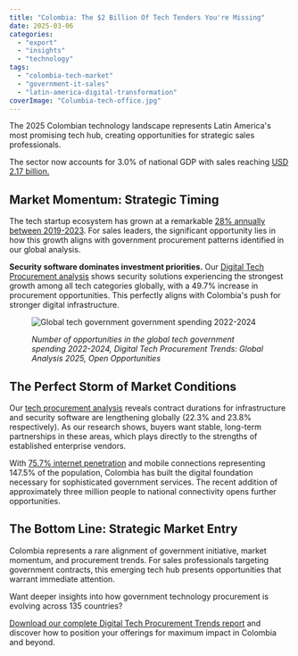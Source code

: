 ```yaml
---
title: "Colombia: The $2 Billion Of Tech Tenders You're Missing"
date: 2025-03-06
categories: 
  - "export"
  - "insights"
  - "technology"
tags: 
  - "colombia-tech-market"
  - "government-it-sales"
  - "latin-america-digital-transformation"
coverImage: "Columbia-tech-office.jpg"
---
```


The 2025 Colombian technology landscape represents Latin America's most promising tech hub, creating opportunities for strategic sales professionals.

The sector now accounts for 3.0% of national GDP with sales reaching [USD 2.17 billion.](https://www.statista.com/outlook/tmo/software/colombia?currency=USD&locale=en)

## Market Momentum: Strategic Timing

The tech startup ecosystem has grown at a remarkable [28% annually between 2019-2023](https://bibliotecadigital.ccb.org.co/items/a9469699-82cc-48eb-839c-c3d3891cb242). For sales leaders, the significant opportunity lies in how this growth aligns with government procurement patterns identified in our global analysis.

**Security software dominates investment priorities.** Our [Digital Tech Procurement analysis](https://www.openopps.com/global-digital-tech-procurement-trends-2025/) shows security solutions experiencing the strongest growth among all tech categories globally, with a 49.7% increase in procurement opportunities. This perfectly aligns with Colombia's push for stronger digital infrastructure.

<figure>

![Global tech government government spending 2022-2024](images/Global-tech-government-spending.png)

<figcaption>

_Number of opportunities in the global tech government spending 2022-2024, Digital Tech Procurement Trends: Global Analysis 2025, Open Opportunities_

</figcaption>

</figure>

## The Perfect Storm of Market Conditions

Our [tech procurement analysis](https://www.openopps.com/global-digital-tech-procurement-trends-2025/) reveals contract durations for infrastructure and security software are lengthening globally (22.3% and 23.8% respectively). As our research shows, buyers want stable, long-term partnerships in these areas, which plays directly to the strengths of established enterprise vendors.

With [75.7% internet penetration](https://indd.adobe.com/view/8892459e-f0f4-4cfd-bf47-f5da5728a5b5) and mobile connections representing 147.5% of the population, Colombia has built the digital foundation necessary for sophisticated government services. The recent addition of approximately three million people to national connectivity opens further opportunities.

## The Bottom Line: Strategic Market Entry

Colombia represents a rare alignment of government initiative, market momentum, and procurement trends. For sales professionals targeting government contracts, this emerging tech hub presents opportunities that warrant immediate attention.

Want deeper insights into how government technology procurement is evolving across 135 countries?

[Download our complete Digital Tech Procurement Trends report](https://www.openopps.com/global-digital-tech-procurement-trends-2025/) and discover how to position your offerings for maximum impact in Colombia and beyond.
